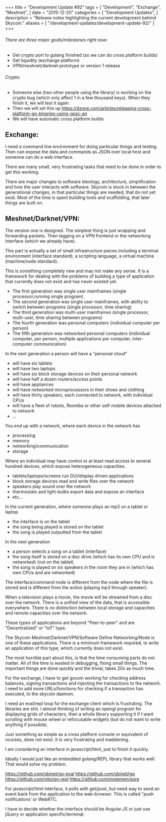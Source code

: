 +++
title = "Development Update #92"
tags = [
    "Development",
    "Exchange",
    "Meshnet",
]
date = "2015-12-20"
categories = [
    "Development Updates",
]
description = "Release notes highlighting the current development behind Skycoin."
aliases = [
	"/development-updates/development-update-92/"
]
+++

###### There are three major goals/milestones right now:
- Get crypto port to golang finished (so we can do cross platform builds)
- Get liquidity (exchange platform)
- VPN/meshnet/darknet prototype or version 1 release

###### Crypto:
- Someone else (two other people using the library) is working on the crypto bug (which only affect 1 in a few thousand keys). When they finish it, we will test it again.
- Then we will set this up https://dzone.com/articles/releasing-cross-platform-go-binaries-using-goxc-an
- We will have automatic cross platform builds

## Exchange:

I need a command line environment for doing particular things and testing. Then can expose the data and commands as JSON over local host and someone can do a web interface.

There are many small, very frustrating tasks that need to be done in order to get this working.

There are major changes to software ideology, architecture, simplification and how the user interacts with software. Skycoin is stuck in between the generational changes, in that particular things are needed, that do not yet exist. Most of the time is spent building tools and scaffolding, that later things are built on.

## Meshnet/Darknet/VPN:

The version one is designed. The simplest thing is just wrapping and forwarding packets. Then tagging on a VPN frontend or the networking interface (which we already have).

This part is actually a set of small infrastructure pieces including a terminal environment (interface standard), a scripting language, a virtual machine (machine/node standard).

This is something completely new and may not make any sense. It is a framework for dealing with the problems of building a type of application that currently does not exist and has never existed yet.

- The first generation was single user mainframes (single processor,running single program)
- The second generation was single user mainframes, with ability to switch between programs (single processor, time sharing)
- The third generation was multi-user mainframes (single processor, multi-user, time sharing between programs)
- The fourth generation was personal computers (individual computer per person)
- The fifth generation was networked personal computers (individual computer, per person, multiple applications per computer, inter-computer communication)

In the next generation a person will have a "personal cloud"
- will have six tablets
- will have two laptops
- will have six block storage devices on their personal network
- will have half a dozen routers/access points
- will have appliances
- will have networked microprocessors in their shoes and clothing
- will have thirty speakers, each connected to network, with individual CPUs
- will have a fleet of robots, Roomba or other self-mobile devices attached to network
- ...

You end up with a network, where each device in the network has
- processing
- memory
- networking/communication
- storage

Where an individual may have control or at least read access to several hundred devices, which expose heterogeneous capacities.
- tablets/laptops/screens run GUI/display driven applications
- block storage devices read and write files over the network
- speakers play sound over the network
- thermostats and light-bulbs export data and expose an interface
- etc...

In the current generation, where someone plays an mp3 on a tablet or laptop
- the interface is on the tablet
- the song being played is stored on the tablet
- the song is played outputted from the tablet

In the next generation
- a person selects a song on a tablet (interface)
- the song itself is stored on a disc drive (which has its own CPU and is networked) (not on the tablet)
- the song is played on six speakers in the room they are in (which has own CPUs and are networked)

The interface/command node is different from the node where the file is stored and is different from the action (playing mp3 through speaker).

When a television plays a movie, the movie will be streamed from a disc over the network. There is a unified view of the data, that is accessible everywhere. There is no distinction between local storage and capacities and remote capacities over the network.

These types of applications are beyond "Peer-to-peer" and are "Decentralized" or "IoT" type.

The Skycoin Meshnet/Darknet/VPN/Software Define Networking/Node is one of these applications. There is a minimum framework required, to write an application of this type, which currently does not exist.


The most horrible part about this, is that the time consuming parts do not matter. All of the time is wasted in debugging, fixing small things. The important things are done quickly and the trivial, takes 20x as much time.

For the exchange, I have to get gocoin working for checking address balances, signing transactions and injecting the transactions to the network. I need to add more URLs/functions for checking if a transaction has executed, to the skycoin daemon.

I need an eval/repl loop for the exchange client which is frustrating. The libraries are shit. I almost thinking of writing an opengl program for displaying grids of characters, then a whole library supporting it if I want scrolling with mouse wheel or refocusable widgets (but do not want to write anything if possible).

Just something as simple as a cross platform console or equivalent of ncurses, does not exist. It is very frustrating and maddening.

I am considering an interface in javascript/html, just to finish it quickly.

Ideally I would just like an embedded golang/REPL library that works well. That would solve my problem.

https://github.com/sbinet/go-eval
https://github.com/sbinet/igo
https://github.com/vito/go-repl
https://github.com/motemen/gore

For javascript/html interface, it polls with get/post, but need way to send an event back from the application to the web-browser. This is called "push notifications' or WebRTC.

I have to decide whether the interface should be Angular.JS or just use jQuery or application specific/terminal.

